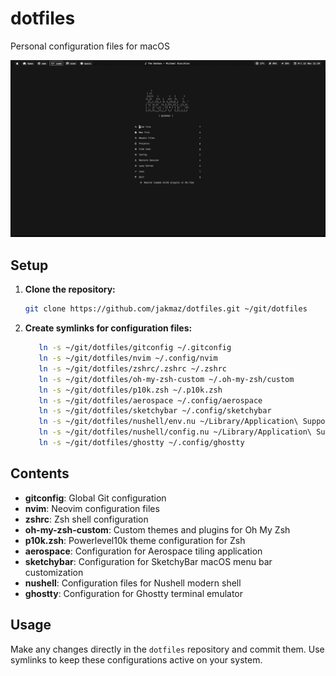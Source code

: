 # dotfiles

Personal configuration files for macOS

![Setup Image](images/nvim.png)

## Setup

1. **Clone the repository:**

   ```bash
   git clone https://github.com/jakmaz/dotfiles.git ~/git/dotfiles
   ```

2. **Create symlinks for configuration files:**

   ```bash
      ln -s ~/git/dotfiles/gitconfig ~/.gitconfig
      ln -s ~/git/dotfiles/nvim ~/.config/nvim
      ln -s ~/git/dotfiles/zshrc/.zshrc ~/.zshrc
      ln -s ~/git/dotfiles/oh-my-zsh-custom ~/.oh-my-zsh/custom
      ln -s ~/git/dotfiles/p10k.zsh ~/.p10k.zsh
      ln -s ~/git/dotfiles/aerospace ~/.config/aerospace
      ln -s ~/git/dotfiles/sketchybar ~/.config/sketchybar
      ln -s ~/git/dotfiles/nushell/env.nu ~/Library/Application\ Support/nushell/env.nu
      ln -s ~/git/dotfiles/nushell/config.nu ~/Library/Application\ Support/nushell/config.nu
      ln -s ~/git/dotfiles/ghostty ~/.config/ghostty
   ```

## Contents

- **gitconfig**: Global Git configuration
- **nvim**: Neovim configuration files
- **zshrc**: Zsh shell configuration
- **oh-my-zsh-custom**: Custom themes and plugins for Oh My Zsh
- **p10k.zsh**: Powerlevel10k theme configuration for Zsh
- **aerospace**: Configuration for Aerospace tiling application
- **sketchybar**: Configuration for SketchyBar macOS menu bar customization
- **nushell**: Configuration files for Nushell modern shell
- **ghostty**: Configuration for Ghostty terminal emulator

## Usage

Make any changes directly in the `dotfiles` repository and commit them. Use symlinks to keep these configurations active on your system.
